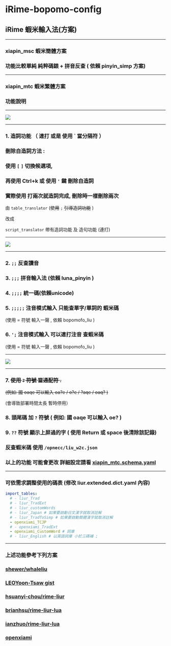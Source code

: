 # iRime-bopomo-config

## iRime 蝦米輸入法(方案)

---

### xiapin_msc 蝦米簡體方案

### 功能比較單純 純粹碼錶 + 拼音反查 ( 依賴 pinyin_simp 方案)

---

### xiapin_mtc 蝦米繁體方案

### 功能說明

---

![](https://github.com/copy0401/irime-bopomo-config/raw/master/images/mkst.gif)

---


### 1. 造詞功能 （ 連打 或是 使用 ` 當分隔符 ）
### 刪除自造詞方法 : 
### 使用 ```[```  ```]``` 切換候選項, 
### 再使用 Ctrl+k 或 使用 ```'``` 鍵 刪除自造詞 

### 實際使用 打兩次就造詞完成, 刪除時一樣刪除兩次

由 ```table_translator```  (~~使用~~ ```;``` ~~引導造詞功能~~ )

改成 

```script_translator``` 帶有造詞功能 及 造句功能 (連打) 

---

![](https://github.com/copy0401/irime-bopomo-config/raw/master/images/reverse_lookup.gif)

---

### 2. ```;;``` 反查讀音

### 3. ```;;;``` 拼音輸入法 (依賴 luna_pinyin )

### 4. ```;;;;``` 統一碼(依賴unicode)

### 5. ```;;;;;``` 注音模式輸入 只能查單字/單詞的 蝦米碼 

(使用 = 符號 輸入一聲 ,  依賴 bopomofo_liu ) 

### 6. ```';``` 注音模式輸入  可以連打注音 查蝦米碼 

(使用 = 符號 輸入一聲 ,  依賴 bopomofo_liu )

---

![](https://github.com/copy0401/irime-bopomo-config/raw/master/images/wildcardcharacter.gif)

---

### 7. ~~使用 ```?``` 符號 當通配符 .~~
~~(例如: 國 oaqe 可以輸入 oa?e / o?e / ?aqe / oaq? )~~

(會導致部署時間太長 暫時停用）

### 8. 頭尾碼 加  ```?``` 符號 ( 例如: 國 oaqe 可以輸入 oe? )

### 9. ```??``` 符號 顯示上屏過的字 ( 使用 Return 或 space 後清除該記錄)

### 反查蝦米碼 使用 ```/opnecc/liu_w2c.json```

### 以上的功能 可能會更改 詳細設定請看  [xiapin_mtc.schema.yaml](https://github.com/copy0401/irime-bopomo-config/blob/master/schema/xiapin/xiapin_mtc.schema.yaml)


---

### 可依需求調整使用的碼表 (修改 liur.extended.dict.yaml  內容)

```yaml
import_tables:
  # - liur_Trad
  # - liur_TradExt
  # - liur_customWords
  # - liur_Japan # 如果要啟動日文漢字就取消註解
  # - liur_TradToSimp # 如果要啟動簡體漢字就取消註解
  - openxiami_TCJP
  # - openxiami_TradExt
  - openxiami_CustomWord # 詞庫
  # - liur_English # 以英語詞庫 小於三碼補 ; 
```

---

### 上述功能參考下列方案

### [shewer/whaleliu](https://github.com/shewer/whaleliu/blob/master/cangjie6liu.schema.yaml)


### [LEOYoon-Tsaw gist](https://gist.github.com/LEOYoon-Tsaw/5786646)

### [hsuanyi-chou/rime-liur](https://github.com/hsuanyi-chou/rime-liur)

### [brianhsu/rime-liur-lua](https://github.com/brianhsu/rime-liur-lua)

### [ianzhuo/rime-liur-lua](https://github.com/ianzhuo/rime-liur-lua)

### [openxiami](https://bit.ly/2OcAvu6)

